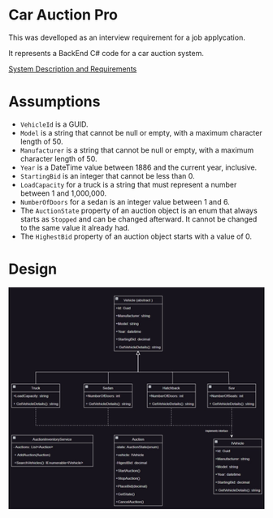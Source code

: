 # Car Auction Pro

This was develloped as an interview requirement for a job applycation.

It represents a BackEnd C# code for a car auction system.

[System Description and Requirements](../CarAuctionPro/CarAuctionProRepo/Media/Problem%20Statement%20Car%20Auction%20Manag.md)

# Assumptions

- `VehicleId` is a GUID.
- `Model` is a string that cannot be null or empty, with a maximum character length of 50.
- `Manufacturer` is a string that cannot be null or empty, with a maximum character length of 50.
- `Year` is a DateTime value between 1886 and the current year, inclusive.
- `StartingBid` is an integer that cannot be less than 0.
- `LoadCapacity` for a truck is a string that must represent a number between 1 and 1,000,000.
- `NumberOfDoors` for a sedan is an integer value between 1 and 6.
- The `AuctionState` property of an auction object is an enum that always starts as `Stopped` and can be changed afterward. It cannot be changed to the same value it already had.
- The `HighestBid` property of an auction object starts with a value of 0.

# Design
![](/CarAuctionProRepo/Media/Design.jpg)